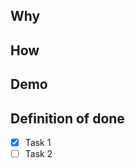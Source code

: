 ## Why
<!-- Une présentation du besoin -->

## How
<!-- Brève explication de comment ca marche -->

## Demo
<!-- Un lien, un screenshot si besoin -->

## Definition of done
* [x] Task 1
* [ ] Task 2
